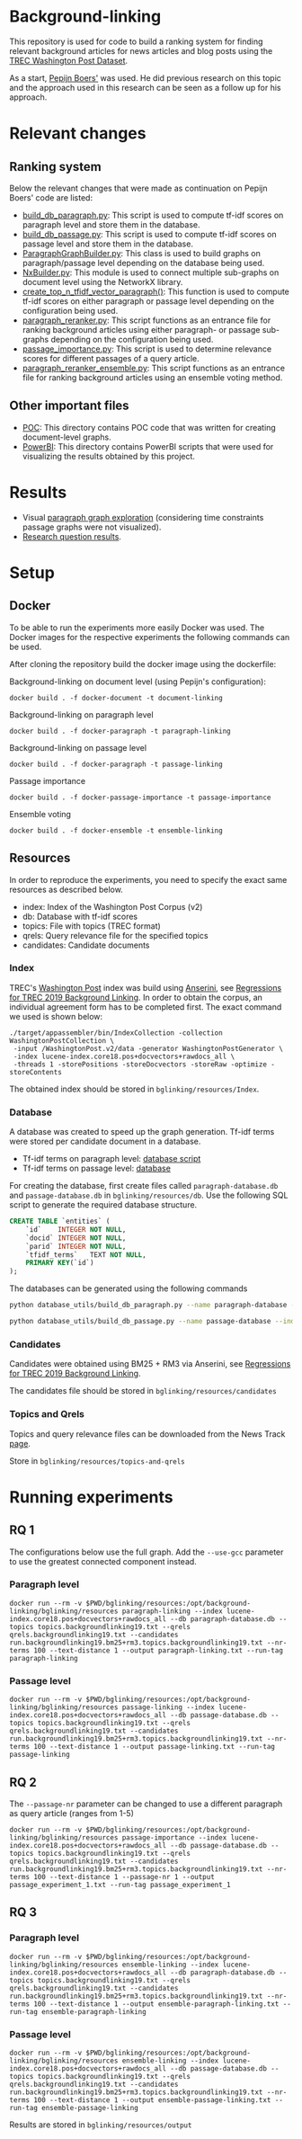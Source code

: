 # Background-linking
This repository is used for code to build a ranking system for finding relevant background articles for news articles and blog posts using the [TREC Washington Post Dataset](https://trec.nist.gov/data/wapost/).

As a start, [Pepijn Boers']((https://github.com/PepijnBoers/background-linking)) was used. He did previous research on this topic and the approach used in this research can be seen as a follow up for his approach. 

# Relevant changes

## Ranking system
Below the relevant changes that were made as continuation on Pepijn Boers' code are listed:
- [build_db_paragraph.py](https://github.com/djessedirckx/ir-background-linking/blob/main/bglinking/database_utils/build_db_paragraph.py): This script is used to compute tf-idf scores on paragraph level and store them in the database.
- [build_db_passage.py](https://github.com/djessedirckx/ir-background-linking/blob/main/bglinking/database_utils/build_db_passage.py): This script is used to compute tf-idf scores on passage level and store them in the database.
- [ParagraphGraphBuilder.py](https://github.com/djessedirckx/ir-background-linking/blob/main/bglinking/graph/graph_builders/ParagraphGraphBuilder.py): This class is used to build graphs on paragraph/passage level depending on the database being used.
- [NxBuilder.py](https://github.com/djessedirckx/ir-background-linking/blob/main/bglinking/graph/graph_builders/NxBuilder.py): This module is used to connect multiple sub-graphs on document level using the NetworkX library.
- [create_top_n_tfidf_vector_paragraph()](https://github.com/djessedirckx/ir-background-linking/blob/8461dd646cb137ea20fcff417627b50766bf85b4/bglinking/general_utils/utils.py#L224): This function is used to compute tf-idf scores on either paragraph or passage level depending on the configuration being used.
- [paragraph_reranker.py](https://github.com/djessedirckx/ir-background-linking/blob/main/bglinking/paragraph_reranker.py): This script functions as an entrance file for ranking background articles using either paragraph- or passage sub-graphs depending on the configuration being used.
- [passage_importance.py](https://github.com/djessedirckx/ir-background-linking/blob/main/bglinking/passage_importance.py): This script is used to determine relevance scores for different passages of a query article.
- [paragraph_reranker_ensemble.py](https://github.com/djessedirckx/ir-background-linking/blob/main/bglinking/paragraph_reranker_ensemble.py): This script functions as an entrance file for ranking background articles using an ensemble voting method.

## Other important files
- [POC](https://github.com/djessedirckx/ir-background-linking/tree/main/POC): This directory contains POC code that was written for creating document-level graphs.
- [PowerBI](https://github.com/djessedirckx/ir-background-linking/tree/main/PowerBI): This directory contains PowerBI scripts that were used for visualizing the results obtained by this project.

# Results
- Visual [paragraph graph exploration](https://app.powerbi.com/view?r=eyJrIjoiMTYyOGJmMzItZDFjMS00MGM3LWFlNjgtYzgwNGJmYjhlNGJiIiwidCI6IjU1YmVlZWRmLTdhZmItNGI2YS1hYjU3LTBlMjYxYzI2NDJkZSIsImMiOjl9&pageName=ReportSection) (considering time constraints passage graphs were not visualized).
- [Research question results](https://app.powerbi.com/view?r=eyJrIjoiYWIyYjY1MTktM2Q1Yi00NjFkLWI1MmYtOGY4NGI4YjAwN2Q4IiwidCI6IjU1YmVlZWRmLTdhZmItNGI2YS1hYjU3LTBlMjYxYzI2NDJkZSIsImMiOjl9).

# Setup

## Docker
To be able to run the experiments more easily Docker was used. The Docker images for the respective experiments the following commands can be used.

After cloning the repository build the docker image using the dockerfile:

Background-linking on document level (using Pepijn's configuration):

```
docker build . -f docker-document -t document-linking
```

Background-linking on paragraph level
```
docker build . -f docker-paragraph -t paragraph-linking
```

Background-linking on passage level
```
docker build . -f docker-paragraph -t passage-linking
```

Passage importance
```
docker build . -f docker-passage-importance -t passage-importance
```

Ensemble voting
```
docker build . -f docker-ensemble -t ensemble-linking
```
## Resources
In order to reproduce the experiments, you need to specify the exact same resources as described below. 

- index: Index of the Washington Post Corpus (v2)
- db: Database with tf-idf scores
- topics: File with topics (TREC format)
- qrels: Query relevance file for the specified topics
- candidates: Candidate documents

### Index
TREC's [Washington Post](https://trec.nist.gov/data/wapost/) index was build using [Anserini](https://github.com/castorini/anserini), see [Regressions for TREC 2019 Background Linking](https://github.com/castorini/anserini/blob/master/docs/regressions-backgroundlinking19.md). In order to obtain the corpus, an individual agreement form has to be completed first. The exact command we used is shown below:

```
./target/appassembler/bin/IndexCollection -collection WashingtonPostCollection \
 -input /WashingtonPost.v2/data -generator WashingtonPostGenerator \
 -index lucene-index.core18.pos+docvectors+rawdocs_all \
 -threads 1 -storePositions -storeDocvectors -storeRaw -optimize -storeContents
```

The obtained index should be stored in `bglinking/resources/Index`.

### Database
A database was created to speed up the graph generation. Tf-idf terms were stored per candidate document in a database. 

- Tf-idf terms on paragraph level: [database script](https://github.com/djessedirckx/ir-background-linking/blob/main/bglinking/database_utils/build_db_paragraph.py)
- Tf-idf terms on passage level: [database](https://github.com/djessedirckx/ir-background-linking/blob/main/bglinking/database_utils/build_db_passage.py)

For creating the database, first create files called `paragraph-database.db` and `passage-database.db` in `bglinking/resources/db`. Use the following SQL script to generate the required database structure.
```sql
CREATE TABLE `entities` (
	`id`	INTEGER NOT NULL,
	`docid`	INTEGER NOT NULL,
	`parid`	INTEGER NOT NULL,
	`tfidf_terms`	TEXT NOT NULL,
	PRIMARY KEY(`id`)
);
```

The databases can be generated using the following commands
```sh
python database_utils/build_db_paragraph.py --name paragraph-database --index lucene-index.core18.pos+docvectors+rawdocs_all
```

```sh
python database_utils/build_db_passage.py --name passage-database --index lucene-index.core18.pos+docvectors+rawdocs_all --passages 5
```

### Candidates
Candidates were obtained using BM25 + RM3 via Anserini, see [Regressions for TREC 2019 Background Linking](https://github.com/castorini/anserini/blob/master/docs/regressions-backgroundlinking19.md).

The candidates file should be stored in `bglinking/resources/candidates`

### Topics and Qrels
Topics and query relevance files can be downloaded from the News Track [page](https://trec.nist.gov/data/news2019.html).

Store in `bglinking/resources/topics-and-qrels`


# Running experiments

## RQ 1

The configurations below use the full graph. Add the `--use-gcc` parameter to use the greatest connected component instead.

### Paragraph level
```
docker run --rm -v $PWD/bglinking/resources:/opt/background-linking/bglinking/resources paragraph-linking --index lucene-index.core18.pos+docvectors+rawdocs_all --db paragraph-database.db --topics topics.backgroundlinking19.txt --qrels qrels.backgroundlinking19.txt --candidates run.backgroundlinking19.bm25+rm3.topics.backgroundlinking19.txt --nr-terms 100 --text-distance 1 --output paragraph-linking.txt --run-tag paragraph-linking
```
### Passage level
```
docker run --rm -v $PWD/bglinking/resources:/opt/background-linking/bglinking/resources passage-linking --index lucene-index.core18.pos+docvectors+rawdocs_all --db passage-database.db --topics topics.backgroundlinking19.txt --qrels qrels.backgroundlinking19.txt --candidates run.backgroundlinking19.bm25+rm3.topics.backgroundlinking19.txt --nr-terms 100 --text-distance 1 --output passage-linking.txt --run-tag passage-linking
```

## RQ 2
The `--passage-nr` parameter can be changed to use a different paragraph as query article (ranges from 1-5)

```
docker run --rm -v $PWD/bglinking/resources:/opt/background-linking/bglinking/resources passage-importance --index lucene-index.core18.pos+docvectors+rawdocs_all --db passage-database.db --topics topics.backgroundlinking19.txt --qrels qrels.backgroundlinking19.txt --candidates run.backgroundlinking19.bm25+rm3.topics.backgroundlinking19.txt --nr-terms 100 --text-distance 1 --passage-nr 1 --output passage_experiment_1.txt --run-tag passage_experiment_1
```

## RQ 3

### Paragraph level
```
docker run --rm -v $PWD/bglinking/resources:/opt/background-linking/bglinking/resources ensemble-linking --index lucene-index.core18.pos+docvectors+rawdocs_all --db paragraph-database.db --topics topics.backgroundlinking19.txt --qrels qrels.backgroundlinking19.txt --candidates run.backgroundlinking19.bm25+rm3.topics.backgroundlinking19.txt --nr-terms 100 --text-distance 1 --output ensemble-paragraph-linking.txt --run-tag ensemble-paragraph-linking
```

### Passage level
```
docker run --rm -v $PWD/bglinking/resources:/opt/background-linking/bglinking/resources ensemble-linking --index lucene-index.core18.pos+docvectors+rawdocs_all --db passage-database.db --topics topics.backgroundlinking19.txt --qrels qrels.backgroundlinking19.txt --candidates run.backgroundlinking19.bm25+rm3.topics.backgroundlinking19.txt --nr-terms 100 --text-distance 1 --output ensemble-passage-linking.txt --run-tag ensemble-passage-linking
```

Results are stored in `bglinking/resources/output`

